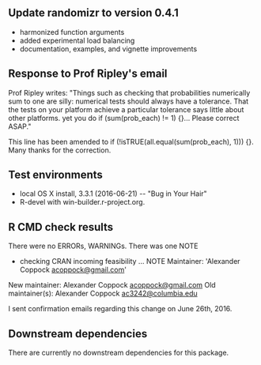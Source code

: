 ## Update randomizr to version 0.4.1
* harmonized function arguments
* added experimental load balancing
* documentation, examples, and vignette improvements

## Response to Prof Ripley's email

Prof Ripley writes:
"Things such as checking that probabilities numerically sum to one are silly: numerical tests should always have a tolerance. That the tests on your platform achieve a particular tolerance says little about other platforms. yet you do if (sum(prob_each) != 1) {}... Please correct ASAP." 

This line has been amended to if (!isTRUE(all.equal(sum(prob_each), 1))) {}.  Many thanks for the correction.

## Test environments
* local OS X install, 3.3.1 (2016-06-21) -- "Bug in Your Hair"
* R-devel with win-builder.r-project.org.

## R CMD check results
There were no ERRORs, WARNINGs. There was one NOTE

* checking CRAN incoming feasibility ... NOTE
Maintainer: 'Alexander Coppock <acoppock@gmail.com>'

New maintainer:
  Alexander Coppock <acoppock@gmail.com>
Old maintainer(s):
  Alexander Coppock <ac3242@columbia.edu>

I sent confirmation emails regarding this change on June 26th, 2016.

## Downstream dependencies
There are currently no downstream dependencies for this package.

